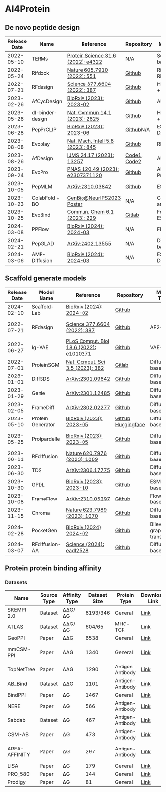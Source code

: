 # AI4Protein
## De novo peptide design
| Release Date | Name             | Reference                                                    | Repository                                                   | Model Type                 | Experimental Validation | Notes                  |
|--------------|------------------|--------------------------------------------------------------|--------------------------------------------------------------|----------------------------|-------------------------|------------------------|
| 2022-05-10   | TERMs            | [Protein Science 31.6 \(2022\): e4322](https://onlinelibrary.wiley.com/doi/abs/10.1002/pro.4322) | N/A                                                          | Scaffold-based             | No                      |                        |
| 2022-05-24   | Rifdock          | [Nature 605.7910 \(2022\): 551](https://www.nature.com/articles/s41586-022-04654-9) | [Github](https://www.nature.com/articles/s41586-022-04654-9#code-availability) | RifDock + RifGen           | Yes                     | David Baker            |
| 2022-07-21   | RFdesign         | [Science 377.6604 \(2022\): 387](https://www.science.org/doi/full/10.1126/science.abn2100) | [Github](https://github.com/RosettaCommons/RFDesign)         | Hallucination + Inpainting | Yes                     | David Baker            |
| 2023-02-26   | AfCycDesign      | [BioRxiv \(2023\): 2023-02](https://www.biorxiv.org/content/10.1101/2023.02.25.529956v1) | [Github](https://github.com/sokrypton/ColabDesign/blob/main/af/examples/af_cyc_design.ipynb) | AF2-based                  | Yes                     | Cyclic Peptide         |
| 2023-05-26   | dl-binder-design | [Nat. Commun 14.1 \(2023\): 2625](https://www.nature.com/articles/s41467-023-38328-5) | [Github](https://github.com/nrbennet/dl_binder_design)       | Hallucination + Inpainting | Yes                     | David Baker, Benchmark |
| 2023-06-28   | PepPrCLIP        | [BioRxiv \(2023\): 2023-06](https://www.biorxiv.org/content/10.1101/2023.06.26.546591v1) | [Github](https://github.com/programmablebio/pepprclip)N/A    | ESM2 + Diffusion           | Yes                     |                        |
| 2023-08-08   | Evoplay          | [Nat. Mach. Intell 5.8 \(2023\): 845](https://www.nature.com/articles/s42256-023-00691-9) | [Github](https://github.com/melobio/EvoPlay)                 | RL-based                   | Yes                     |                        |
| 2023-08-26   | AfDesign         | [IJMS 24.17 \(2023\): 13257](https://www.mdpi.com/1422-0067/24/17/13257) | [Code1](https://github.com/ohuelab/ColabDesign-cyclic-binder), [Code2](https://github.com/ohuelab/ColabFold-cycpep-dock) | AF2-based                  | No                      | Cyclic Peptide         |
| 2023-09-24   | EvoPro           | [PNAS 120.49 \(2023\): e2307371120](https://www.pnas.org/doi/abs/10.1073/pnas.2307371120) | [Github](https://github.com/Kuhlman-Lab/evopro)              | AF2 + ProteinMPNN          | Yes                     |                        |
| 2023-10-05   | PepMLM           | [ArXiv:2310.03842](https://arxiv.org/abs/2310.03842)         | [Github](https://github.com/programmablebio/pepmlm)          | ESM2-based                 | Yes                     |                        |
| 2023-10-23   | ColabFold + BO   | [GenBio@NeurIPS2023 Poster](https://openreview.net/forum?id=CsjGuWD7hk) | N/A                                                          | ColabFold and BO           | No                      | Bayesian Optimization  |
| 2023-10-25   | EvoBind          | [Commun. Chem 6.1 \(2023\): 229](https://www.nature.com/articles/s42004-023-01029-7) | [Gitlab](https://gitlab.com/patrickbryant1/binder_design)    | Foldseek + ESM-IF1         | Yes                     |                        |
| 2024-03-08   | PPFlow           | [BioRxiv \(2024\): 2024-03](https://www.biorxiv.org/content/10.1101/2024.03.07.583831v1) | N/A                                                          | Flow-based                 | No                      | PPBench2024            |
| 2024-02-21   | PepGLAD          | [ArXiv:2402.13555](https://arxiv.org/abs/2402.13555)         | N/A                                                          | Diffusion-based            | No                      |                        |
| 2024-03-06   | AMP-Diffusion    | [BioRxiv \(2024\): 2024-03](https://www.biorxiv.org/content/10.1101/2024.03.03.583201v1.abstract) | N/A                                                          | ESM2 + Diffusion           | No                      |                        |

## Scaffold generate models
| Release Date | Model Name        | Reference                                                    | Repository                                                   | Model Type                | Tasks Type                               |
|--------------|-------------------|--------------------------------------------------------------|--------------------------------------------------------------|---------------------------|------------------------------------------|
| 2024-02-10   | Scaffold-Lab      | [BioRxiv \(2024\): 2024-02](http://biorxiv.org/lookup/doi/10.1101/2024.02.10.579743) | [Github](https://github.com/Immortals-33/Scaffold-Lab)       |                           | Benchmark                                |
| 2022-07-21   | RFdesign          | [Science 377.6604 \(2022\): 387](https://www.science.org/doi/10.1126/science.abn2100) | [Github](https://github.com/RosettaCommons/RFDesign)         | AF2-based                 | Hallucination, Unconditional, Inpainting |
| 2022-06-27   | Ig-VAE            | [PLoS Comput. Biol 18.6 \(2022\): e1010271](https://journals.plos.org/ploscompbiol/article?id=10.1371/journal.pcbi.1010271) | [Github](https://github.com/ProteinDesignLab/IgVAE)          | VAE-based                 | Unconditional                            |
| 2022-07-01   | ProteinSGM        | [Nat. Comput. Sci 3.5 \(2023\): 382](https://www.nature.com/articles/s43588-023-00440-3#citeas) | [Gitlab](https://gitlab.com/mjslee0921/proteinsgm)           | Diffusion-based           | Unconditional, Inpainting                |
| 2023-01-01   | DiffSDS           | [ArXiv:2301.09642](https://arxiv.org/abs/2301.09642)         | [Github](https://github.com/A4Bio/DiffSDS_open)              | Diffusion-based           | Inpainting                               |
| 2023-01-29   | Genie             | [ArXiv:2301.12485](http://arxiv.org/abs/2301.12485)          | [Github](https://github.com/aqlaboratory/genie)              | Diffusion-based           | Unconditional                            |
| 2023-02-05   | FrameDiff         | [ArXiv:2302.02277](http://arxiv.org/abs/2302.02277)          | [Github](https://github.com/jasonkyuyim/se3_diffusion)       | Diffusion-based           | Unconditional                            |
| 2023-05-10   | Protein Generator | [BioRxiv \(2023\): 2023-05](https://www.biorxiv.org/content/10.1101/2023.05.08.539766v1) | [Github](https://github.com/RosettaCommons/protein_generator) [Huggingface](https://huggingface.co/spaces/merle/PROTEIN_GENERATOR) | Diffusion-based           | Unconditional, Inpainting                |
| 2023-05-25   | Protpardelle      | [BioRxiv \(2023\): 2023-05](https://www.biorxiv.org/content/10.1101/2023.05.24.542194v1.full) | [Github](https://github.com/ProteinDesignLab/protpardelle)   | Diffusion-based           | Unconditional, Side-chain conditional    |
| 2023-06-11   | RFdiffusion       | [Nature 620.7976 \(2023\): 1089](https://www.nature.com/articles/s41586-023-06415-8) | [Github](https://github.com/RosettaCommons/RFdiffusion)      | Diffusion-based           | General                                  |
| 2023-06-30   | TDS               | [ArXiv:2306.17775](https://arxiv.org/abs/2306.17775)         | [Github](https://github.com/blt2114/twisted_diffusion_sampler) | Diffusion-based           | Conditional                              |
| 2023-10-30   | GPDL              | [BioRxiv \(2023\): 2023-10](https://www.biorxiv.org/content/10.1101/2023.10.26.564121v1) | [Github](https://github.com/sirius777coder/GPDL)             | ESM-based                 | Conditional                              |
| 2023-10-08   | FrameFlow         | [ArXiv:2310.05297](https://arxiv.org/abs/2310.05297)         | [Github](https://github.com/microsoft/protein-frame-flow)    | Flow-based                | Unconditional                            |
| 2023-11-15   | Chroma            | [Nature 623.7989 \(2023\): 1070](https://www.nature.com/articles/s41586-023-06728-8) | [Github](https://github.com/generatebio/chroma)              | Diffusion-based           | General                                  |
| 2024–02-28   | PocketGen         | [BioRxiv \(2024\) 2024-02](https://doi.org/10.1101/2024.02.25.581968) | [Github](https://github.com/zaixizhang/PocketGen)            | Bilevel graph transformer | Inpainting                               |
| 2024–03-07   | RFdiffusion-AA    | [Science \(2024\): eadl2528](https://www.science.org/doi/10.1126/science.adl2528) | [Github](https://github.com/baker-laboratory/rf_diffusion_all_atom) | Diffusion-based           | General                                  |

## Protein protein binding affinity
### Datasets
| Name          | Source Type | Affinity Type | Dataset Size | Protein Type     | Download Link                                                | Notes             |
|---------------|-------------|---------------|--------------|------------------|--------------------------------------------------------------|-------------------|
| SKEMPI 2.0    | Dataset     | ΔΔG/ΔG        | 6193/346     | General          | [Link](https://life.bsc.es/pid/skempi2/database/index)       |                   |
| ATLAS         | Dataset     | ΔΔG/ΔG        | 604/65       | MHC-TCR          | [Link](https://atlas.wenglab.org/web/downloads.php)          |                   |
| GeoPPI        | Paper       | ΔΔG           | 6538         | General          | [Link](https://github.com/Liuxg16/GeoPPI/tree/master/data)   |                   |
| mmCSM-PPI     | Paper       | ΔΔG           | 1340         | General          | [Link](https://biosig.lab.uq.edu.au/mmcsm_ppi/data)          | SKEMPI 2.0 + etc. |
| TopNetTree    | Paper       | ΔΔG           | 1290         | Antigen-Antibody | [Link](https://codeocean.com/capsule/2202829/tree/v1)        | AB_Bind + etc.    |
| AB_Bind       | Dataset     | ΔΔG           | 1101         | Antigen-Antibody | [Link](https://github.com/sarahsirin/AB-Bind-Database)       |                   |
| BindPPI       | Paper       | ΔG            | 1467         | General          | [Link](https://github.com/minghuilab/BindPPI/tree/main/Datasets) |                   |
| NERE          | Paper       | ΔG            | 566          | Antigen-Antibody | [Link](https://github.com/nkmiller/protein_interactions/tree/master) | From Sabdab       |
| Sabdab        | Dataset     | ΔG            | 467          | Antigen-Antibody | [Link](https://opig.stats.ox.ac.uk/webapps/sabdab-sabpred/sabdab) |                   |
| CSM-AB        | Paper       | ΔG            | 473          | Antigen-Antibody | [Link](https://biosig.lab.uq.edu.au/csm_ab/datasets)         | From Sabdab       |
| AREA-AFFINITY | Paper       | ΔG            | 297          | Antigen-Antibody | [Link](https://affinity.cuhk.edu.cn/methods.html)            | From CSM-ABB      |
| LISA          | Paper       | ΔG            | 179          | General          | [Link](https://www.sciencedirect.com/science/article/pii/S096921261830131X#app2) |                   |
| PRO_580       | Paper       | ΔG            | 144          | General          | [Link](https://onlinelibrary.wiley.com/doi/full/10.1002/pro.580#support-information-section) |                   |
| Prodigy       | Paper       | ΔG            | 81           | General          | [Link](https://github.com/haddocking/prodigy/tree/main/data) |                   |